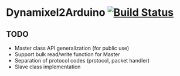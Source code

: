 # Dynamixel2Arduino [![Build Status](https://travis-ci.org/ROBOTIS-GIT/Dynamixel2Arduino.svg?branch=master)](https://travis-ci.org/ROBOTIS-GIT/Dynamixel2Arduino/branches)


## TODO
 - Master class API generalization (for public use)
 - Support bulk read/write function for Master
 - Separation of protocol codes (protocol, packet handler)
 - Slave class implementation